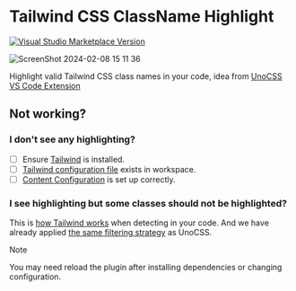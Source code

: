 # Tailwind CSS ClassName Highlight

<a href="https://marketplace.visualstudio.com/items?itemName=hyoban.tailwindcss-classname-highlight&ssr=false#overview" target="__blank"><img src="https://img.shields.io/visual-studio-marketplace/v/hyoban.tailwindcss-classname-highlight.svg?color=eee&amp;label=VS%20Code%20Marketplace&logo=visual-studio-code" alt="Visual Studio Marketplace Version" /></a>

![ScreenShot 2024-02-08 15 11 36](https://github.com/hyoban/tailwindcss-classname-highlight/assets/38493346/81cf883b-67a5-4db8-84b8-f1ae4121a0fc)

Highlight valid Tailwind CSS class names in your code, idea from [UnoCSS VS Code Extension](https://unocss.dev/integrations/vscode)

## Not working?

### I don't see any highlighting?

- [ ] Ensure [Tailwind](https://tailwindcss.com/docs/installation) is installed.
- [ ] [Tailwind configuration file](https://tailwindcss.com/docs/configuration) exists in workspace.
- [ ] [Content Configuration](https://tailwindcss.com/docs/content-configuration) is set up correctly.

### I see highlighting but some classes should not be highlighted?

This is [how Tailwind works](https://tailwindcss.com/docs/content-configuration#class-detection-in-depth) when detecting in your code. And we have already applied [the same filtering strategy](https://github.com/unocss/unocss/issues/3278) as UnoCSS.

> [!NOTE]
> You may need reload the plugin after installing dependencies or changing configuration.
